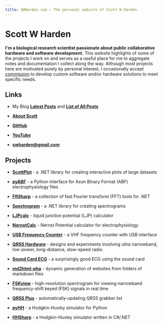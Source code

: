 ```yaml
---
title: SWHarden.com – The personal website of Scott W Harden
---
```


# Scott W Harden

**I'm a biological research scientist passionate about public collaborative hardware and software development.** This website highlights of some of the projects I work on and serves as a useful place for me to aggregate notes and documentation I collect along the way. Although most projects here are motivated purely by personal interest, I occasionally accept [commission](https://tech.swharden.com/) to develop custom software and/or hardware solutions to meet specific needs.

## Links

* My Blog [**Latest Posts**](https://swharden.com/blog) and [**List of All Posts**](https://swharden.com/blog/posts/)

* [**About Scott**](https://swharden.com/about)

* [**GitHub**](https://github.com/swharden)

* [**YouTube**](https://www.youtube.com/swharden)

* [**swharden@gmail.com**](mailto:swharden@gmail.com)

## Projects

* [**ScottPlot**](https://swharden.com/scottplot/) - a .NET library for creating interactive plots of large datasets

* [**pyABF**](https://swharden.com/pyabf/) - a Python interface for Axon Binary Format (ABF) electrophysiology files

* [**FftSharp**](https://github.com/swharden/FftSharp) - a collection of fast Fourier transform (FFT) tools for .NET

* [**Spectrogram**](https://github.com/swharden/Spectrogram) - a .NET library for creating spectrograms

* [**LJPcalc**](https://swharden.com/software/LJPcalc/) - liquid junction potential (LJP) calculator

* [**NernstCalc**](https://swharden.com/software/NernstCalc) - Nernst Potential calculator for electrophysiology

* [**USB Frequency Counter**](https://github.com/swharden/USB-Counter) - a VHF frequency counter with USB interface

* [**QRSS Hardware**](https://github.com/swharden/QRSS-hardware) - designs and experiments involving ultra narrowband, low-power, long-distance, slow-speed radio.

* [**Sound Card ECG**](https://github.com/swharden/SoundCardECG) - a surprisingly good ECG using the sound card

* [**md2html-php**](https://github.com/swharden/md2html-php) - dynamic generation of websites from folders of markdown files

* [**FSKview**](https://swharden.com/software/FSKview/) - high-resolution spectrogram for viewing narrowband frequency-shift keyed (FSK) signals in real time

* [**QRSS Plus**](https://swharden.com/qrss/plus/) - automatically-updating QRSS grabber list

* [**pyHH**](https://github.com/swharden/pyHH) - a Hodgkin-Huxley simulator for Python

* [**HHSharp**](https://github.com/swharden/HHSharp) - a Hodgkin-Huxley simulator written in C#/.NET